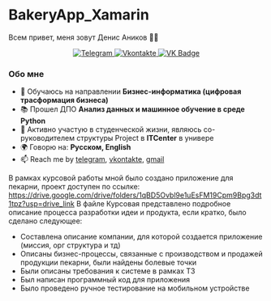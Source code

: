 # BakeryApp_Xamarin
Всем привет, меня зовут Денис Аников 🙋‍♂️

<div id="socials" align="center">
  <a href="https://t.me/akinovdesin">
    <img src="https://img.shields.io/badge/Telegram-blue?style=for-the-badge&logo=telegram&logoColor=white" alt="Telegram"/>
  </a>
  <a href="https://vk.com/akinovdeniska">
    <img src="https://img.shields.io/badge/vkontakte-blue?style=for-the-badge&logo=vk&logoColor=white" alt="Vkontakte"/>
  </a>
  <a href="mailto:daanikov@gmail.com">
    <img src="https://img.shields.io/badge/Gmail-red?style=for-the-badge&logo=gmail&logoColor=white" alt="VK Badge"/>
  </a>
</div>

### Обо мне
- 👷 Обучаюсь на направлении **Бизнес-информатика (цифровая трасформация бизнеса)**
- 📚 Прошел ДПО **Анализ данных и машинное обучение в среде Python**
- 🏫 Активно участую в студенческой жизни, являюсь со-руководителем структуры Project в **ITCenter** в универе
- 🌍 Говорю на: **Русском, English**
- 📫 Reach me by [telegram](https://t.me/akinovdesin), [vkontakte](https://vk.com/akinovdeniska), [gmail](mailto:daanikov@gmail.com")

В рамках курсовой работы мной было создано приложение для пекарни, проект доступен по ссылке: https://drive.google.com/drive/folders/1qBD5Ovbl9e1uEsFM19Cpm9Bpg3dt1tpz?usp=drive_link 
В файле Курсовая представлено подробное описание процесса разработки идеи и продукта, если кратко, было сделано следующее:
- Составлена описание компании, для которой создается приложение (миссия, орг структура и тд)
- Описаны бизнес-процессы, связанные с производством и продажей продукции пекарни, были найдены болевые точки
- Были описаны требования к системе в рамках ТЗ
- Был написан программный код для приложения 
- Было проведено ручное тестирование на мобильном устройстве
